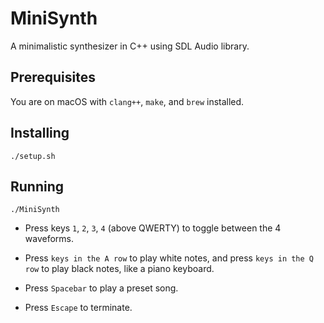 # MiniSynth

A minimalistic synthesizer in C++ using SDL Audio library.

## Prerequisites

You are on macOS with `clang++`, `make`, and `brew` installed.

## Installing

```
./setup.sh
```

## Running

```
./MiniSynth
```

* Press keys `1`, `2`, `3`, `4` (above QWERTY) to toggle between the 4 waveforms.

* Press `keys in the A row` to play white notes, and press `keys in the Q row` to play black notes, like a piano keyboard.

* Press `Spacebar` to play a preset song.

* Press `Escape` to terminate.
